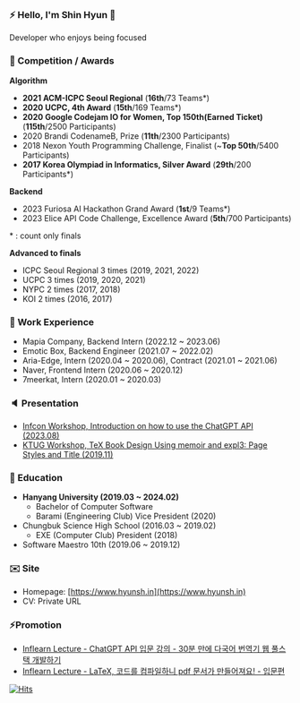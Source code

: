 ### ⚡ Hello, I'm Shin Hyun 👋
Developer who enjoys being focused

### 🥈 Competition / Awards
**Algorithm**
- **2021 ACM-ICPC Seoul Regional** (**16th**/73 Teams*)
- **2020 UCPC, 4th Award** (**15th**/169 Teams*)
- **2020 Google Codejam IO for Women, Top 150th(Earned Ticket)** (**115th**/2500 Participants)
- 2020 Brandi CodenameB, Prize (**11th**/2300 Participants)
- 2018 Nexon Youth Programming Challenge, Finalist (~**Top 50th**/5400 Participants)
- **2017 Korea Olympiad in Informatics, Silver Award** (**29th**/200 Participants*)

**Backend**
- 2023 Furiosa AI Hackathon Grand Award (**1st**/9 Teams*)
- 2023 Elice API Code Challenge, Excellence Award (**5th**/700 Participants)
  
\* : count only finals

**Advanced to finals**
- ICPC Seoul Regional 3 times (2019, 2021, 2022)
- UCPC 3 times (2019, 2020, 2021)
- NYPC 2 times (2017, 2018)
- KOI 2 times (2016, 2017)


### 🏢 Work Experience
- Mapia Company, Backend Intern (2022.12 ~ 2023.06)
- Emotic Box, Backend Engineer (2021.07 ~ 2022.02)
- Aria-Edge, Intern (2020.04 ~ 2020.06), Contract (2021.01 ~ 2021.06)
- Naver, Frontend Intern (2020.06 ~ 2020.12)
- 7meerkat, Intern (2020.01 ~ 2020.03)

### 🔈 Presentation
- [Infcon Workshop, Introduction on how to use the ChatGPT API (2023.08)](https://www.inflearn.com/conf/infcon-2023/session-detail?id=759)
- [KTUG Workshop, TeX Book Design Using memoir and expl3: Page Styles and Title (2019.11)](http://wiki.ktug.org/wiki/wiki.php/LaTeXWorkshop/2019)

### 🏫 Education

- **Hanyang University (2019.03 ~ 2024.02)**
  - Bachelor of Computer Software
  - Barami (Engineering Club) Vice President (2020)
- Chungbuk Science High School (2016.03 ~ 2019.02)
  - EXE (Computer Club) President (2018)
- Software Maestro 10th (2019.06 ~ 2019.12)

### ✉️ Site
- Homepage: [https://www.hyunsh.in](https://www.hyunsh.in)
- CV: Private URL

### ⚡Promotion 
- [Inflearn Lecture - ChatGPT API 입문 강의 - 30분 만에 다국어 번역기 웹 풀스택 개발하기](https://inf.run/TTPs)
- [Inflearn Lecture - LaTeX, 코드를 컴파일하니 pdf 문서가 만들어져요! - 입문편](https://www.inflearn.com/course/latex-%EC%BD%94%EB%93%9C-%EC%BB%B4%ED%8C%8C%EC%9D%BC-pdf-%EC%9E%85%EB%AC%B8?inst=865da8cf) 



[![Hits](https://hits.seeyoufarm.com/api/count/incr/badge.svg?url=https%3A%2F%2Fgithub.com%2Fkyaryunha)](https://hits.seeyoufarm.com)

